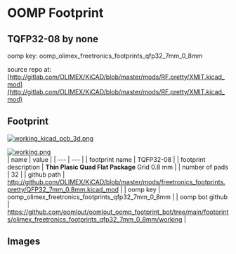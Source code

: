# OOMP Footprint  
## TQFP32-08  by none  
  
oomp key: oomp_olimex_freetronics_footprints_qfp32_7mm_0_8mm  
  
source repo at: [http://gitlab.com/OLIMEX/KiCAD/blob/master/mods/RF.pretty/XMIT.kicad_mod](http://gitlab.com/OLIMEX/KiCAD/blob/master/mods/RF.pretty/XMIT.kicad_mod)  
## Footprint  
  
[![working_kicad_pcb_3d.png](working_kicad_pcb_3d_600.png)](working_kicad_pcb_3d.png)  
  
[![working.png](working_600.png)](working.png)  
| name | value | 
| --- | --- | 
| footprint name | TQFP32-08 | 
| footprint description | <B>Thin Plasic Quad Flat Package</B> Grid 0.8 mm | 
| number of pads | 32 | 
| github path | http://github.com/OLIMEX/KiCAD/blob/master/mods/freetronics_footprints.pretty/QFP32_7mm_0.8mm.kicad_mod | 
| oomp key | oomp_olimex_freetronics_footprints_qfp32_7mm_0_8mm | 
| oomp bot github | https://github.com/oomlout/oomlout_oomp_footprint_bot/tree/main/footprints/olimex_freetronics_footprints_qfp32_7mm_0_8mm/working | 
## Images  
